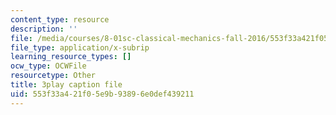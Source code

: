 ```yaml
---
content_type: resource
description: ''
file: /media/courses/8-01sc-classical-mechanics-fall-2016/553f33a421f05e9b93896e0def439211_d2POYCmmM8A.vtt
file_type: application/x-subrip
learning_resource_types: []
ocw_type: OCWFile
resourcetype: Other
title: 3play caption file
uid: 553f33a4-21f0-5e9b-9389-6e0def439211
---
```

